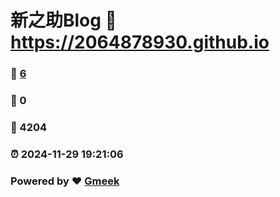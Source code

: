 # 新之助Blog :link: https://2064878930.github.io 
### :page_facing_up: [6](https://2064878930.github.io/tag.html) 
### :speech_balloon: 0 
### :hibiscus: 4204 
### :alarm_clock: 2024-11-29 19:21:06 
### Powered by :heart: [Gmeek](https://github.com/Meekdai/Gmeek)

